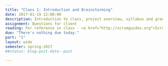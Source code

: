 ```yaml
---
title: "Class 1: Introduction and Brainstorming"
date: 2017-01-19 12:00:00
description: Introduction to class, project overview, syllabus and grading, pattern and navigation exercise.
assignment: Questions for client
reading: For reference in class - <a href="http://scrumguides.org">Scrum Guides</a>
due: "There's nothing due today."
part: "1"
layout: wide
semester: spring-2017
##status: blog-post-date--past

---
```

